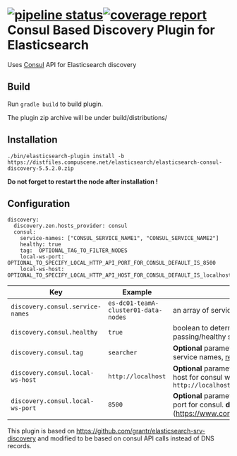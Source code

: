 [![pipeline status](https://gitlab.com/vvanholl/elasticsearch-consul-discovery/badges/master/pipeline.svg)](https://gitlab.com/vvanholl/elasticsearch-consul-discovery/commits/master)[![coverage report](https://gitlab.com/vvanholl/elasticsearch-consul-discovery/badges/master/coverage.svg)](https://gitlab.com/vvanholl/elasticsearch-consul-discovery/commits/master)
Consul Based Discovery Plugin for Elasticsearch
===============================================

Uses [Consul](https://consul.io) API for Elasticsearch discovery

## Build

Run `gradle build` to build plugin.

The plugin zip archive will be under build/distributions/

## Installation

```
./bin/elasticsearch-plugin install -b https://distfiles.compuscene.net/elasticsearch/elasticsearch-consul-discovery-5.5.2.0.zip
```

**Do not forget to restart the node after installation !**

## Configuration

```
discovery:
  discovery.zen.hosts_provider: consul
  consul:
    service-names: ["CONSUL_SERVICE_NAME1", "CONSUL_SERVICE_NAME2"]
    healthy: true
    tag:  OPTIONAL_TAG_TO_FILTER_NODES
    local-ws-port:  OPTIONAL_TO_SPECIFY_LOCAL_HTTP_API_PORT_FOR_CONSUL_DEFAULT_IS_8500
    local-ws-host:  OPTIONAL_TO_SPECIFY_LOCAL_HTTP_API_HOST_FOR_CONSUL_DEFAULT_IS_localhost
```


Key|Example|Description
---|---|---
`discovery.consul.service-names`|`es-dc01-teamA-cluster01-data-nodes`| an array of service names those are registered in consul
`discovery.consul.healthy`|`true`| boolean to determine if we should only discover passing/healthy services (default: true)
`discovery.consul.tag`|`searcher`| **Optional** parameter `tag` to filter nodes registered for given service names, [read more..](https://www.consul.io/docs/agent/services.html)
`discovery.consul.local-ws-host`|`http://localhost`|**Optional** parameter to specify the rest web end point's host for consul with schema. **default** value is `http://localhost`
`discovery.consul.local-ws-port`|`8500`|**Optional** parameter to specify the rest web end point's port for consul. **default** value is `8500` [read more...] (https://www.consul.io/docs/agent/options.html#http_port)


This plugin is based on https://github.com/grantr/elasticsearch-srv-discovery and
modified to be based on consul API calls instead of DNS records.
